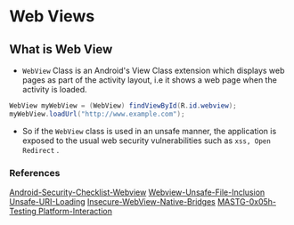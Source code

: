 # Web Views

## What is Web View

* `WebView` Class is an Android's View Class extension which displays web pages as part of the activity layout, i.e it shows a web page when the activity is loaded.

```java
WebView myWebView = (WebView) findViewById(R.id.webview);
myWebView.loadUrl("http://www.example.com");
```

* So if the `WebView` class is used in an unsafe manner, the application is exposed to the usual web security vulnerabilities such as `xss, Open Redirect` .

### References

[Android-Security-Checklist-Webview](https://blog.oversecured.com/Android-security-checklist-webview/)
[Webview-Unsafe-File-Inclusion](https://developer.android.com/privacy-and-security/risks/webview-unsafe-file-inclusion)
[Unsafe-URI-Loading](https://developer.android.com/privacy-and-security/risks/unsafe-uri-loading)
[Insecure-WebView-Native-Bridges](https://developer.android.com/privacy-and-security/risks/insecure-webview-native-bridges)
[MASTG-0x05h-Testing Platform-Interaction](https://mas.owasp.org/MASTG/0x05h-Testing-Platform-Interaction/#webviews)
